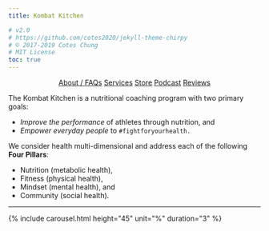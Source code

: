 ```yaml
---
title: Kombat Kitchen

# v2.0
# https://github.com/cotes2020/jekyll-theme-chirpy
# © 2017-2019 Cotes Chung
# MIT License
toc: true
---
```


<!-- styling for hidden sections -->

<style>
.expando {
  display: none;
}
.expando:target {
  display: block;
}
</style>

<p style="text-align: center">
  <a class="btn" href="#faq">About / FAQs</a>
  <a class="btn" href="#services">Services</a>
  <a class="btn" href="https://kombat-kitchen-store.weeblysite.com">Store</a>
  <a class="btn" href="https://castbox.fm/ch/2937016">Podcast</a>
  <a class="btn" href="#reviews">Reviews</a>
</p>

The Kombat Kitchen is a nutritional coaching program with two primary goals:

<ul>
  <li><i>Improve the performance</i> of athletes through nutrition, and</li>
  <li><i>Empower everyday people</i> to <code>#fightforyourhealth.</code></li>
</ul>

We consider health multi-dimensional and address each of the following <strong>Four Pillars</strong>:

<ul>
  <li>Nutrition (metabolic health),</li>
  <li>Fitness (physical health),</li>
  <li>Mindset (mental health), and</li>
  <li>Community (social health).</li>
</ul>

<!-- hidden sections -->

<ul id="faq" class="expando" style="list-style-type: none; text-align: center">
    <iframe width="560" height="315" src="https://www.youtube.com/embed/videoseries?list=PLmMb6kv15DKA15bijnWPxYw9BBqBucuff" frameborder="0" allow="accelerometer; autoplay; encrypted-media; gyroscope; picture-in-picture" allowfullscreen></iframe>
    <br>
    To have your questions featured, send me a message on <a href="https://t.me/savagezen">Telegram</a> or on <a href="https://instagram.com/savagezen">Instagram</a>.
</ul>

<ul id="services" class="expando" style="list-style-type: none; text-align: center">
  <hr>
  <strong><u>Services</u></strong>
  <br>
  <br>
  <a href="https://kombat-kitchen-store.weeblysite.com/shop/challenge-programs/2">E-Books</a> | 
  <a href="https://kombat-kitchen-store.weeblysite.com/shop/supplements/4">Supplements</a> | 
  <a href="https://t.me/kombatkitchen">Community</a>
  <br>
  <br>
  For one-on-one coaching <a href="https://t.me/{{ site.telegram.username }}">contact me on Telegram</a>.
</ul>

<ul id="reviews" class="expando" style="list-style-type: none">
  <hr>
  <br>
  {% for review in site.reviews %}
    <li>
      <code>{{ review.content }}</code>
      {{ review.name }}
      <hr>
    </li>
  {% endfor %}
</ul>

<!-- old manual / self hosted store

<ul id="products" class="expando" style="list-style-type: none">
  {% for product in site.products %}
      <a href="{{ product.buy_now }}"><img src="{{ product.img }}" title="Buy Now" style="float: right; width: 20%; height: auto; margin-left: 2%"></a>
      <p><strong style="margin-left: 2%">{{ product.name }}</strong>  <code>${{ product.price }}</code></p>
      <p>{{ product.content }}</p>
      {% if product.type == "program" %}
        <p style="text-align: right">
          <a href="{{ product.buy_now }}" title="${{ product.price }}">
            Buy Now:  <i class="fas fa-2x fa-file-download" style="margin-left: 1%; margin-right: 1%"></i>
          </a>
          <a href="{{ product.amazon }}" title="Buy on Amazon Kindle"><i class="fab fa-2x fa-amazon" style="margin-right: 1%"></i></a>
          <a href="https://play.google.com/strore/books" title="Guy on Google Books"><i class="fab fa-2x fa-google-play"></i></a>
        </p>
      {% else %}
        <p style="text-align: right">
          <a href="{{ product.buy_now }}" title="${{ product.price }}">
            Buy Now <i class="fa fa-2x fa-credit-card" style="margin-right: 1%"></i>
          </a>
        </p>
      {% endif %}
      <hr>
  {% endfor %}
</ul>
-->

<!-- affiliate ads -->

<hr>

{% include carousel.html height="45" unit="%" duration="3" %}
